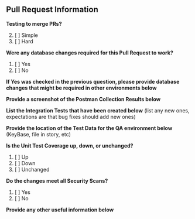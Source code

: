 ## Pull Request Information

**Testing to merge PRs?**

2. [ ] Simple
3. [ ] Hard

**Were any database changes required for this Pull Request to work?**

1. [ ] Yes
2. [ ] No

**If Yes was checked in the previous question, please provide database changes that might be required in other environments below**

**Provide a screenshot of the Postman Collection Results below**

**List the Integration Tests that have been created below**  (list any new ones, expectations are that bug fixes should add new ones)

**Provide the location of the Test Data for the QA environment below**  (KeyBase, file in story, etc)

**Is the Unit Test Coverage up, down, or unchanged?** 

1. [ ] Up
2. [ ] Down
3. [ ] Unchanged

**Do the changes meet all Security Scans?**
1. [ ] Yes
2. [ ] No

**Provide any other useful information below**